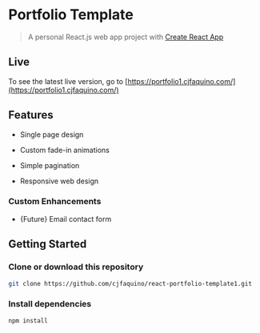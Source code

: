 # Portfolio Template

> A personal React.js web app project with [Create React App](https://github.com/facebook/create-react-app)

## Live

To see the latest live version, go to [https://portfolio1.cjfaquino.com/](https://portfolio1.cjfaquino.com/)

## Features

- Single page design

- Custom fade-in animations

- Simple pagination

- Responsive web design

### Custom Enhancements

- {Future} Email contact form

## Getting Started

### Clone or download this repository

```sh
git clone https://github.com/cjfaquino/react-portfolio-template1.git
```

### Install dependencies

```sh
npm install
```
